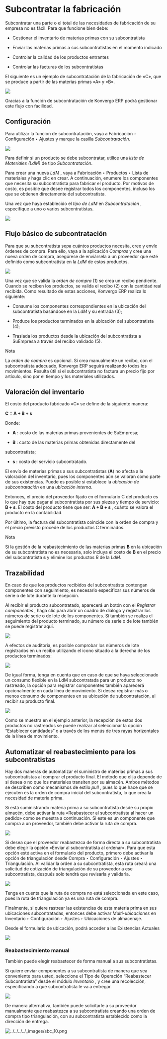 # Subcontratar la fabricación

Subcontratar una parte o el total de las necesidades de fabricación de su
empresa no es fácil. Para que funcione bien debe:

  * Gestionar el inventario de materias primas con su subcontratista

  * Enviar las materias primas a sus subcontratistas en el momento indicado

  * Controlar la calidad de los productos entrantes

  * Controlar las facturas de los subcontratistas

El siguiente es un ejemplo de subcontratación de la fabricación de «C», que se
produce a partir de las materias primas «A» y «B».

![](../../../../_images/subcontracting_01.png)

Gracias a la función de subcontratación de Konvergo ERP podrá gestionar este flujo con
facilidad.

## Configuración

Para utilizar la función de subcontratación, vaya a Fabricación ‣
Configuración ‣ Ajustes y marque la casilla _Subcontratación_.

![](../../../../_images/sbc_1.png)

Para definir si un producto se debe subcontratar, utilice una _lista de
Materiales (LdM)_ de tipo _Subcontratación_.

Para crear una nueva _LdM_ , vaya a Fabricación ‣ Productos ‣ Lista de
materiales y haga clic en crear. A continuación, enumere los componentes que
necesita su subcontratista para fabricar el producto. Por motivos de costo, es
posible que desee registrar todos los componentes, incluso los que se obtienen
directamente del subcontratista.

Una vez que haya establecido el _tipo de LdM_ en _Subcontratación_ ,
especifique a uno o varios subcontratistas.

![](../../../../_images/sbc_2.png)

## Flujo básico de subcontratación

Para que su subcontratista sepa cuántos productos necesita, cree y envíe
órdenes de compra. Para ello, vaya a la aplicación _Compras_ y cree una nueva
orden de compra, asegúrese de enviársela a un proveedor que esté definido como
subcontratista en la _LdM_ de estos productos.

![](../../../../_images/subcontracting_04.png)

Una vez que se valida la _orden de compra_ (1) se crea un recibo pendiente.
Cuando se reciben los productos, se valida el recibo (2) con la cantidad real
recibida. Como resultado de estas acciones, Konvergo ERP realiza lo siguiente:

  * Consume los componentes correspondientes en la ubicación del subcontratista basándose en la _LdM_ y su entrada (3);

  * Produce los productos terminados en la ubicación del subcontratista (4);

  * Traslada los productos desde la ubicación del subcontratista a SuEmpresa a través del recibo validado (5).

<div class="alert alert-primary">
<p class="alert-title">
Nota</p><p>La <em>orden de compra</em> es opcional. Si crea manualmente un recibo, con el subcontratista adecuado, Konvergo ERP seguirá realizando todos los movimientos. Resulta útil si el subcontratista no factura un precio fijo por artículo, sino por el tiempo y los materiales utilizados.</p>
</div>

## Valoración del inventario

El costo del producto fabricado «C» se define de la siguiente manera:

**C = A + B + s**

Donde:

  * **A** : costo de las materias primas provenientes de SuEmpresa;

  * **B** : costo de las materias primas obtenidas directamente del
    

subcontratista;

  * **s** : costo del servicio subcontratado.

El envío de materias primas a sus subcontratistas (**A**) no afecta a la
valoración del inventario, pues los componentes aún se valoran como parte de
sus existencias. Puede es posible si establece la _ubicación de
subcontratación_ en una _ubicación interna_.

Entonces, el precio del proveedor fijado en el formulario C del producto es lo
que hay que pagar al subcontratista por sus piezas y tiempo de servicio: **B +
s**. El costo del producto tiene que ser: **A + B + s** , cuánto se valora el
producto en la contabilidad.

Por último, la factura del subcontratista coincide con la orden de compra y el
precio previsto procede de los productos C terminados.

<div class="alert alert-primary">
<p class="alert-title">
Nota</p><p>Si la gestión de la reabastecimiento de las materias primas <b>B</b> en la ubicación de su subcontratista no es necesaria, solo incluya el costo de <b>B</b> en el precio del subcontratista <b>s</b> y elimine los productos <em>B</em> de la <em>LdM</em>.</p>
</div>

## Trazabilidad

En caso de que los productos recibidos del subcontratista contengan
componentes con seguimiento, es necesario especificar sus números de serie o
de lote durante la recepción.

Al recibir el producto subcontratado, aparecerá un botón con el _Registrar
componentes_ , haga clic para abrir un cuadro de diálogo y registrar los
números de serie o de lote de los componentes. Si también se realiza el
seguimiento del producto terminado, su número de serie o de lote también se
puede registrar aquí.

![](../../../../_images/sbc_3.png)

A efectos de auditoría, es posible comprobar los números de lote registrados
en un recibo utilizando el icono situado a la derecha de los productos
terminados:

![](../../../../_images/sbc_4.png)

De igual forma, tenga en cuenta que en caso de que se haya seleccionado un
consumo flexible en la LdM subcontratada para un producto no rastreado, la
opción para registrar componentes también aparecerá opcionalmente en cada
línea de movimiento. Si desea registrar más o menos consumo de componentes en
su ubicación de subcontratación, al recibir su producto final.

![](../../../../_images/sbc_5.png)

Como se muestra en el ejemplo anterior, la recepción de estos dos productos no
rastreados se puede realizar al seleccionar la opción “Establecer cantidades”
o a través de los menús de tres rayas horizontales de la línea de movimiento.

## Automatizar el reabastecimiento para los subcontratistas

Hay dos maneras de automatizar el suministro de materias primas a sus
subcontratistas al comprar el producto final. El método que elija depende de
si desea o no que los materiales transiten por su almacén. Ambos métodos se
describen como mecanismos de estilo _pull_ , pues lo que hace que se ejecuten
es la orden de compra inicial del subcontratista, lo que crea la necesidad de
materia prima.

Si está suministrando materia prima a su subcontratista desde su propio
almacén, debe activar la ruta «Reabastecer al subcontratista al hacer un
pedido» como se muestra a continuación. Si este es un componente que compra a
un proveedor, también debe activar la ruta de compra.

![](../../../../_images/sbc_6.png)

Si desea que el proveedor reabastezca de forma directa a su subcontratista
debe elegir la opción «Enviar al subcontratista al ordenar». Para que esta
opción esté activa en el formulario del producto, primero debe activar la
opción de triangulación desde Compra ‣ Configuración ‣ Ajustes ‣
Triangulación. Al validar la orden a su subcontratista, esta ruta creará una
solicitud de cotización de triangulación de su proveedor a ese subcontratista,
después solo tendrá que revisarla y validarla.

![](../../../../_images/sbc_7.png)

Tenga en cuenta que la ruta de compra no está seleccionada en este caso, pues
la ruta de triangulación ya es una ruta de compra.

Finalmente, si quiere rastrear las existencias de esta materia prima en sus
ubicaciones subcontratadas, entonces debe activar _Multi-ubicaciones_ en
Inventario ‣ Configuración ‣ Ajustes ‣ Ubicaciones de almacenaje.

Desde el formulario de ubicación, podrá acceder a las Existencias Actuales

![](../../../../_images/sbc_8.png)

### Reabastecimiento manual

También puede elegir reabastecer de forma manual a sus subcontratistas.

Si quiere enviar componentes a su subcontratista de manera que sea conveniente
para usted, seleccione el Tipo de Operación “Reabastecer Subcontratista” desde
el módulo _Inventario_ , y cree una recolección, especificando a que
subcontratista le va a entregar.

![](../../../../_images/sbc_9.png)

De manera alternativa, también puede solicitarle a su proveedor manualmente
que reabastezca a su subcontratista creando una orden de compra tipo
triangulación, con su subcontratista establecido como la dirección de entrega.

![../../../../_images/sbc_10.png](../../../../_images/sbc_10.png)

